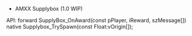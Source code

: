 - AMXX Supplybox (1.0 WIP)

API:
forward SupplyBox_OnAward(const pPlayer, iReward, szMessage[])
native Supplybox_TrySpawn(const Float:vOrigin[]);
